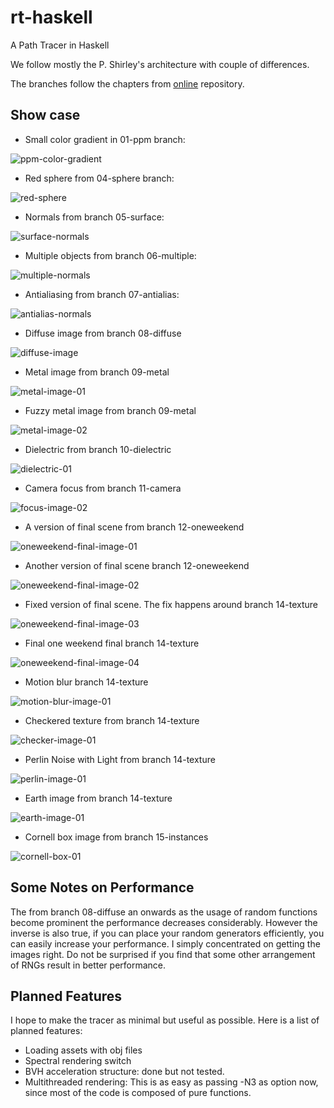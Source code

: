 # rt-haskell

A Path Tracer in Haskell

We follow mostly the P. Shirley's architecture with couple of differences.

The branches follow the chapters from [online](raytracing.github.io/)
repository.


## Show case

- Small color gradient in 01-ppm branch:

![ppm-color-gradient](./images/gradient.png)


- Red sphere from 04-sphere branch:

![red-sphere](./images/sphere.png)

- Normals from branch 05-surface:

![surface-normals](./images/05-surface.png)

- Multiple objects from branch 06-multiple:

![multiple-normals](./images/multiple.png)

- Antialiasing from branch 07-antialias:

![antialias-normals](./images/antialias.png)

- Diffuse image from branch 08-diffuse

![diffuse-image](./images/diffuse.png)

- Metal image from branch 09-metal

![metal-image-01](./images/metal.png)

- Fuzzy metal image from branch 09-metal

![metal-image-02](./images/fuzzmetal.png)

- Dielectric from branch 10-dielectric

![dielectric-01](./images/diel01.png)

- Camera focus from branch 11-camera

![focus-image-02](./images/focus.png)

- A version of final scene from branch 12-oneweekend

![oneweekend-final-image-01](./images/final-oneweekend-diffuse.png)

- Another version of final scene branch 12-oneweekend

![oneweekend-final-image-02](./images/final-oneweekend-metallic.png)

- Fixed version of final scene. The fix happens around branch 14-texture

![oneweekend-final-image-03](./images/oneweekendfinal.png)

- Final one weekend final branch 14-texture

![oneweekend-final-image-04](./images/oneweekend.png)

- Motion blur branch 14-texture

![motion-blur-image-01](./images/motionblur.png)

- Checkered texture from branch 14-texture

![checker-image-01](./images/checker.png)

- Perlin Noise with Light from branch 14-texture

![perlin-image-01](./images/light.png)

- Earth image from branch 14-texture

![earth-image-01](./images/earth.png)

- Cornell box image from branch 15-instances

![cornell-box-01](./images/cornell.png)

## Some Notes on Performance

The from branch 08-diffuse an onwards as the usage of random functions become
prominent the performance decreases considerably. However the inverse is also
true, if you can place your random generators efficiently, you can easily
increase your performance. I simply concentrated on getting the images right.
Do not be surprised if you find that some other arrangement of RNGs result in
better performance.

## Planned Features

I hope to make the tracer as minimal but useful as possible.
Here is a list of planned features:

- Loading assets with obj files
- Spectral rendering switch
- BVH acceleration structure: done but not tested.
- Multithreaded rendering: This is as easy as passing -N3 as option now, since
  most of the code is composed of pure functions.
